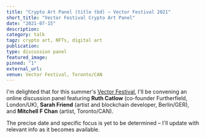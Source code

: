 ```yaml
---
title: "Crypto Art Panel (title tbd) – Vector Festival 2021"
short_title: "Vector Festival Crypto Art Panel"
date: "2021-07-15"
description:
category: talk
tagz: crypto art, NFTs, digital art
publication:
type: discussion panel
featured_image:
pinned: "1"
external_url:
venue: Vector Festival, Toronto/CAN
---
```


I'm delighted that for this summer's [Vector Festival](https://vectorfestival.org/), I'll be convening an online discussion panel featuring **Ruth Catlow** (co-founder Furtherfield, London/UK), **Sarah Friend** (artist and blockchain developer, Berlin/GER), and **Mitchell F Chan** (artist, Toronto/CAN).

The precise date and specific focus is yet to be determined – I'll update with relevant info as it becomes available.
